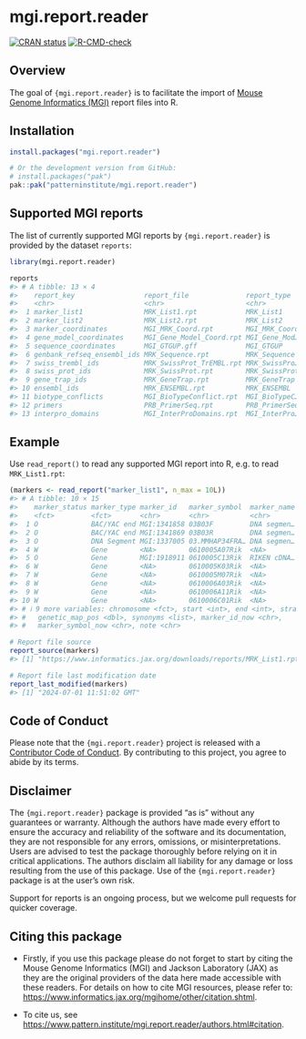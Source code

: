 
<!-- README.md is generated from README.Rmd. Please edit that file -->

# mgi.report.reader

<!-- badges: start -->

[![CRAN
status](https://www.r-pkg.org/badges/version/mgi.report.reader)](https://CRAN.R-project.org/package=mgi.report.reader)
[![R-CMD-check](https://github.com/patterninstitute/mgi.report.reader/actions/workflows/R-CMD-check.yaml/badge.svg)](https://github.com/patterninstitute/mgi.report.reader/actions/workflows/R-CMD-check.yaml)
<!-- badges: end -->

## Overview

The goal of `{mgi.report.reader}` is to facilitate the import of [Mouse
Genome Informatics
(MGI)](https://www.informatics.jax.org/downloads/reports/index.html)
report files into R.

## Installation

``` r
install.packages("mgi.report.reader")

# Or the development version from GitHub:
# install.packages("pak")
pak::pak("patterninstitute/mgi.report.reader")
```

## Supported MGI reports

The list of currently supported MGI reports by `{mgi.report.reader}` is
provided by the dataset `reports`:

``` r
library(mgi.report.reader)

reports
#> # A tibble: 13 × 4
#>    report_key                 report_file              report_type   report_name
#>    <chr>                      <chr>                    <chr>         <chr>      
#>  1 marker_list1               MRK_List1.rpt            MRK_List1     Mouse Gene…
#>  2 marker_list2               MRK_List2.rpt            MRK_List2     Mouse Gene…
#>  3 marker_coordinates         MGI_MRK_Coord.rpt        MGI_MRK_Coord MGI Marker…
#>  4 gene_model_coordinates     MGI_Gene_Model_Coord.rpt MGI_Gene_Mod… MGI Gene M…
#>  5 sequence_coordinates       MGI_GTGUP.gff            MGI_GTGUP     MGI Sequen…
#>  6 genbank_refseq_ensembl_ids MRK_Sequence.rpt         MRK_Sequence  MGI Marker…
#>  7 swiss_trembl_ids           MRK_SwissProt_TrEMBL.rpt MRK_SwissPro… MGI Marker…
#>  8 swiss_prot_ids             MRK_SwissProt.rpt        MRK_SwissProt MGI Marker…
#>  9 gene_trap_ids              MRK_GeneTrap.rpt         MRK_GeneTrap  MGI Marker…
#> 10 ensembl_ids                MRK_ENSEMBL.rpt          MRK_ENSEMBL   MGI Marker…
#> 11 biotype_conflicts          MGI_BioTypeConflict.rpt  MGI_BioTypeC… MGI Marker…
#> 12 primers                    PRB_PrimerSeq.rpt        PRB_PrimerSeq MGI Marker…
#> 13 interpro_domains           MGI_InterProDomains.rpt  MGI_InterPro… InterPro d…
```

## Example

Use `read_report()` to read any supported MGI report into R, e.g. to
read `MRK_List1.rpt`:

``` r
(markers <- read_report("marker_list1", n_max = 10L))
#> # A tibble: 10 × 15
#>    marker_status marker_type marker_id   marker_symbol  marker_name feature_type
#>    <fct>         <fct>       <chr>       <chr>          <chr>       <fct>       
#>  1 O             BAC/YAC end MGI:1341858 03B03F         DNA segmen… BAC/YAC end 
#>  2 O             BAC/YAC end MGI:1341869 03B03R         DNA segmen… BAC/YAC end 
#>  3 O             DNA Segment MGI:1337005 03.MMHAP34FRA… DNA segmen… DNA segment 
#>  4 W             Gene        <NA>        0610005A07Rik  <NA>        <NA>        
#>  5 O             Gene        MGI:1918911 0610005C13Rik  RIKEN cDNA… lncRNA gene 
#>  6 W             Gene        <NA>        0610005K03Rik  <NA>        <NA>        
#>  7 W             Gene        <NA>        0610005M07Rik  <NA>        <NA>        
#>  8 W             Gene        <NA>        0610006A03Rik  <NA>        <NA>        
#>  9 W             Gene        <NA>        0610006A11Rik  <NA>        <NA>        
#> 10 W             Gene        <NA>        0610006C01Rik  <NA>        <NA>        
#> # ℹ 9 more variables: chromosome <fct>, start <int>, end <int>, strand <fct>,
#> #   genetic_map_pos <dbl>, synonyms <list>, marker_id_now <chr>,
#> #   marker_symbol_now <chr>, note <chr>
```

``` r
# Report file source
report_source(markers)
#> [1] "https://www.informatics.jax.org/downloads/reports/MRK_List1.rpt"
```

``` r
# Report file last modification date
report_last_modified(markers)
#> [1] "2024-07-01 11:51:02 GMT"
```

## Code of Conduct

Please note that the `{mgi.report.reader}` project is released with a
[Contributor Code of
Conduct](https://www.pattern.institute/mgi.report.reader/CODE_OF_CONDUCT.html).
By contributing to this project, you agree to abide by its terms.

## Disclaimer

The `{mgi.report.reader}` package is provided “as is” without any
guarantees or warranty. Although the authors have made every effort to
ensure the accuracy and reliability of the software and its
documentation, they are not responsible for any errors, omissions, or
misinterpretations. Users are advised to test the package thoroughly
before relying on it in critical applications. The authors disclaim all
liability for any damage or loss resulting from the use of this package.
Use of the `{mgi.report.reader}` package is at the user’s own risk.

Support for reports is an ongoing process, but we welcome pull requests
for quicker coverage.

## Citing this package

- Firstly, if you use this package please do not forget to start by
  citing the Mouse Genome Informatics (MGI) and Jackson Laboratory (JAX)
  as they are the original providers of the data here made accessible
  with these readers. For details on how to cite MGI resources, please
  refer to:
  <https://www.informatics.jax.org/mgihome/other/citation.shtml>.

- To cite us, see
  <https://www.pattern.institute/mgi.report.reader/authors.html#citation>.
